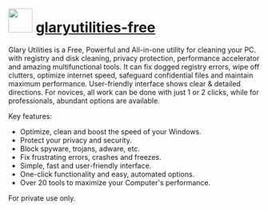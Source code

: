 # <img src="https://www.glarysoft.com/images/update/updatelogo.png" width="48" height="48"/> [glaryutilities-free](https://chocolatey.org/packages/glaryutilities-free/)

Glary Utilities is a Free, Powerful and All-in-one utility for cleaning your PC. with registry and disk cleaning, privacy protection, performance accelerator and amazing multifunctional tools. It can fix dogged registry errors, wipe off clutters, optimize internet speed, safeguard confidential files and maintain maximum performance. User-friendly interface shows clear &amp; detailed directions. For novices, all work can be done with just 1 or 2 clicks, while for professionals, abundant options are available.

Key features:
* Optimize, clean and boost the speed of your Windows.
* Protect your privacy and security.
* Block spyware, trojans, adware, etc.
* Fix frustrating errors, crashes and freezes.
* Simple, fast and user-friendly interface.
* One-click functionality and easy, automated options.
* Over 20 tools to maximize your Computer's performance.

For private use only.